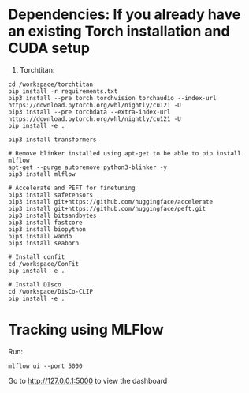 # Dependencies: If you already have an existing Torch installation and CUDA setup
1. Torchtitan:
```
cd /workspace/torchtitan
pip install -r requirements.txt
pip3 install --pre torch torchvision torchaudio --index-url https://download.pytorch.org/whl/nightly/cu121 -U
pip3 install --pre torchdata --extra-index-url https://download.pytorch.org/whl/nightly/cu121 -U
pip install -e .

pip3 install transformers

# Remove blinker installed using apt-get to be able to pip install mlflow
apt-get --purge autoremove python3-blinker -y
pip3 install mlflow

# Accelerate and PEFT for finetuning
pip3 install safetensors
pip3 install git+https://github.com/huggingface/accelerate
pip3 install git+https://github.com/huggingface/peft.git
pip3 install bitsandbytes
pip3 install fastcore
pip3 install biopython
pip3 install wandb
pip3 install seaborn

# Install confit
cd /workspace/ConFit
pip install -e .

# Install DIsco
cd /workspace/DisCo-CLIP
pip install -e .
```

# Tracking using MLFlow
Run: 
```
mlflow ui --port 5000
```
Go to http://127.0.0.1:5000 to view the dashboard
